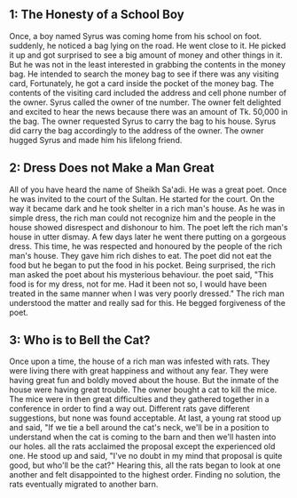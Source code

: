 ## 1:  The Honesty of a School Boy
Once, a boy named Syrus was coming home from his school on foot. suddenly, he noticed a 
bag lying on the road. He went close to it. He picked it up and got surprised to see a big 
amount of money and other things in it. But he was not in the least interested in grabbing the contents in the money bag. He intended to search the money bag to see if there was any 
visiting card, Fortunately, he got a card inside the pocket of the money bag. The contents of the visiting card included the address and cell phone number of the owner. Syrus called the owner of tne number. The owner felt delighted and excited to hear the news because there was an amount of Tk. 50,000 in the bag. The owner requested Syrus to carry the bag to his house. Syrus did carry the bag accordingly to the address of the owner. The owner hugged Syrus and made him his lifelong friend.

## 2: Dress Does not Make a Man Great 
All of you have heard the name of Sheikh Sa'adi. He was a great poet. Once he was invited to the court of the Sultan. He started for the court. On the way it became dark and he took shelter in a rich man's house. As he was in simple dress, the rich man could not recognize him and the people in the house showed disrespect and dishonour to him. The poet left the rich man's house in utter dismay. A few days later he went there putting on a gorgeous dress. This time, he was respected and honoured by the people of the rich man's house. They gave him rich dishes to eat. The poet did not eat the food but he began to put the food in his pocket. 
Being surprised, the rich man asked the poet about his mysterious behaviour. 
the poet said, "This food is for my dress, not for me. Had it been not so, I would have been 
treated in the same manner when I was very poorly dressed." The rich man understood the matter and really sad for this. He begged forgiveness of the poet.

## 3: Who is to Bell the Cat?

Once upon a time, the house of a rich man was infested with rats. They were living there with great happiness and without any fear. They were having great fun and boldly moved about the house. But the inmate of the house were having great trouble. The owner bought a cat to kill the mice. The mice were in then great difficulties and they gathered together in a conference in order to find a way out. Different rats gave different suggestions, but none was found acceptable. At last, a young rat stood up and said, "If we tie a bell around the cat's neck, we'll be in a position to understand when the cat is coming to the barn and then we'll hasten into our holes. all the rats acclaimed the proposal except the experienced old one. He stood up and said, "I've no doubt in my mind that proposal is quite good, but who'll be the cat?" Hearing this, all the rats began to look at one another and felt disappointed to the highest order. Finding no solution, the rats eventually migrated to another barn.